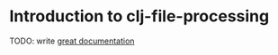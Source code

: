 # Introduction to clj-file-processing

TODO: write [great documentation](http://jacobian.org/writing/what-to-write/)
